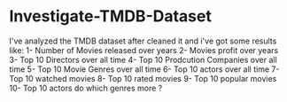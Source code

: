 # Investigate-TMDB-Dataset
I've analyzed the TMDB dataset after cleaned it and i've got some results like: 
1- Number of Movies released over years
2- Movies profit over years
3- Top 10 Directors over all time
4- Top 10 Prodcution Companies over all time
5- Top 10 Movie Genres over all time
6- Top 10 actors over all time
7- Top 10 watched movies
8- Top 10 rated movies
9- Top 10 popular movies
10- Top 10 actors do which genres more ?

